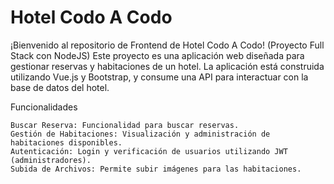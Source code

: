 # Hotel Codo A Codo

¡Bienvenido al repositorio de Frontend de Hotel Codo A Codo! (Proyecto Full Stack con NodeJS) Este proyecto es una aplicación web diseñada para gestionar reservas y habitaciones de un hotel. La aplicación está construida utilizando Vue.js y Bootstrap, y consume una API para interactuar con la base de datos del hotel.

Funcionalidades

    Buscar Reserva: Funcionalidad para buscar reservas.
    Gestión de Habitaciones: Visualización y administración de habitaciones disponibles.
    Autenticación: Login y verificación de usuarios utilizando JWT (administradores).
    Subida de Archivos: Permite subir imágenes para las habitaciones.

